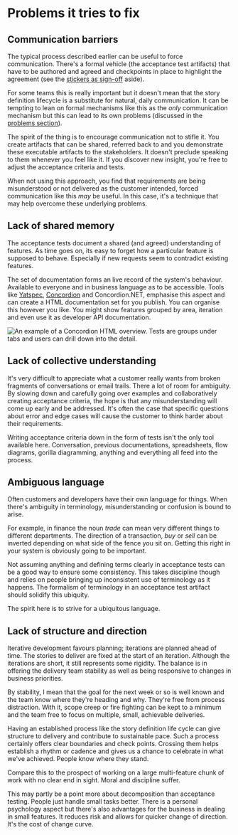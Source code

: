 # Problems it tries to fix

## Communication barriers

The typical process described earlier can be useful to force communication. There's a formal vehicle (the acceptance test artifacts) that have to be authored and agreed and checkpoints in place to highlight the agreement (see the [stickers as sign-off](#stickers-as-sign-off-aside) aside).

For some teams this is really important but it doesn't mean that the story definition lifecycle is a substitute for natural, daily communication. It can be tempting to lean on formal mechanisms like this as the _only_ communication mechanism but this can lead to its own problems (discussed in the [problems section](problems-it-can-cause)).

The spirit of the thing is to encourage communication not to stifle it. You create artifacts that can be shared, referred back to and you demonstrate these executable artifacts to the stakeholders. It doesn't preclude speaking to them whenever you feel like it. If you discover new insight, you're free to adjust the acceptance criteria and tests.

When not using this approach, you find that requirements are being misunderstood or not delivered as the customer intended, forced communication like this _may_ be useful. In this case, it's a technique that may help overcome these underlying problems.

## Lack of shared memory

The acceptance tests document a shared (and agreed) understanding of features. As time goes on, its easy to forget how a particular feature is supposed to behave. Especially if new requests seem to contradict existing features.

The set of documentation forms an live record of the system's behaviour. Available to everyone and in business language as to be accessible. Tools like [Yatspec](http://code.google.com/p/yatspec/), [Concordion](http://concordion.org) and Concordion.NET, emphasise this aspect and can create a HTML documentation set for you publish. You can organise this however you like. You might show features grouped by area, iteration and even use it as developer API documentation.

![An example of a Concordion HTML overview. Tests are groups under tabs and users can drill down into the detail.](images/concordion/overview_passing.png)


## Lack of collective understanding

It's very difficult to appreciate what a customer really wants from broken fragments of conversations or email trails. There a lot of room for ambiguity. By slowing down and carefully going over examples and collaboratively creating acceptance criteria, the hope is that any misunderstanding will come up early and be addressed. It's often the case that specific questions about error and edge cases will cause the customer to think harder about their requirements.

Writing acceptance criteria down in the form of tests isn't the only tool available here. Conversation, previous documentations, spreadsheets, flow diagrams, gorilla diagramming, anything and everything all feed into the process.


## Ambiguous language

Often customers and developers have their own language for things. When there's ambiguity in terminology, misunderstanding or confusion is bound to arise.

For example, in finance the noun _trade_ can mean very different things to different departments. The direction of a transaction, _buy_ or _sell_ can be inverted depending on what side of the fence you sit on. Getting this right in your system is obviously going to be important.

Not assuming anything and defining terms clearly in acceptance tests can be a good way to ensure some consistency. This takes discipline though and relies on people bringing up inconsistent use of terminology as it happens. The formalism of terminology in an acceptance test artifact should solidify this ubiquity.

The spirit here is to strive for a ubiquitous language.


## Lack of structure and direction

Iterative development favours planning; iterations are planned ahead of time. The stories to deliver are fixed at the start of an iteration. Although the iterations are short, it still represents some rigidity. The balance is in offering the delivery team stability as well as being responsive to changes in business priorities.

By stability, I mean that the goal for the next week or so is well known and the team know where they're heading and why. They're free from process distraction. With it, scope creep or fire fighting can be kept to a minimum and the team free to focus on multiple, small, achievable deliveries.

Having an established process like the story definition life cycle can give structure to delivery and contribute to sustainable pace. Such a process certainly offers clear boundaries and check points. Crossing them helps establish a rhythm or cadence and gives us a chance to celebrate in what we've achieved. People know where they stand.

Compare this to the prospect of working on a large multi-feature chunk of work with no clear end in sight. Moral and discipline suffer.

This may partly be a point more about decomposition than acceptance testing. People just handle small tasks better. There is a personal psychology aspect but there's also advantages for the business in dealing in small features. It reduces risk and allows for quicker change of direction. It's the cost of change curve.


